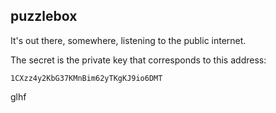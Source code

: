 puzzlebox
---------

It's out there, somewhere, listening to the public internet.

The secret is the private key that corresponds to this address:

`1CXzz4y2KbG37KMnBim62yTKgKJ9io6DMT`

glhf
